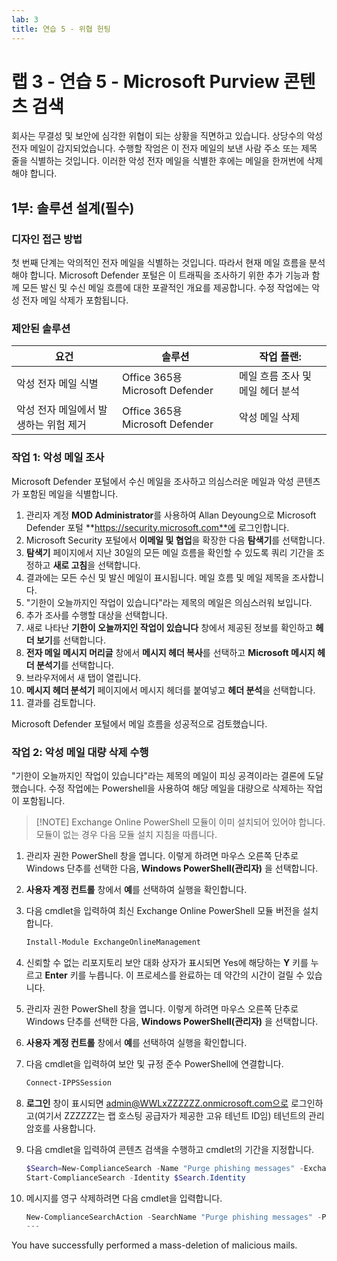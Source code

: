 ```yaml
---
lab: 3
title: 연습 5 - 위협 헌팅
---
```



# 랩 3 - 연습 5 - Microsoft Purview 콘텐츠 검색

회사는 무결성 및 보안에 심각한 위협이 되는 상황을 직면하고 있습니다. 상당수의 악성 전자 메일이 감지되었습니다. 수행할 작엄은 이 전자 메일의 보낸 사람 주소 또는 제목 줄을 식별하는 것입니다. 이러한 악성 전자 메일을 식별한 후에는 메일을 한꺼번에 삭제해야 합니다.

## 1부: 솔루션 설계(필수)

### 디자인 접근 방법

첫 번째 단계는 악의적인 전자 메일을 식별하는 것입니다. 따라서 현재 메일 흐름을 분석해야 합니다. Microsoft Defender 포털은 이 트래픽을 조사하기 위한 추가 기능과 함께 모든 발신 및 수신 메일 흐름에 대한 포괄적인 개요를 제공합니다. 수정 작업에는 악성 전자 메일 삭제가 포함됩니다. 

### 제안된 솔루션

|요건|솔루션|작업 플랜:|
|----|----|----|
|악성 전자 메일 식별|Office 365용 Microsoft Defender|메일 흐름 조사 및 메일 헤더 분석|
|악성 전자 메일에서 발생하는 위험 제거|Office 365용 Microsoft Defender|악성 메일 삭제|

### 작업 1: 악성 메일 조사

Microsoft Defender 포털에서 수신 메일을 조사하고 의심스러운 메일과 악성 콘텐츠가 포함된 메일을 식별합니다.

1. 관리자 계정 **MOD Administrator**를 사용하여 Allan Deyoung으로 Microsoft Defender 포털 **https://security.microsoft.com**에 로그인합니다.
1. Microsoft Security 포털에서 **이메일 및 협업**을 확장한 다음 **탐색기**를 선택합니다.
1. **탐색기** 페이지에서 지난 30일의 모든 메일 흐름을 확인할 수 있도록 쿼리 기간을 조정하고 **새로 고침**을 선택합니다.
1. 결과에는 모든 수신 및 발신 메일이 표시됩니다. 메일 흐름 및 메일 제목을 조사합니다.
1. "기한이 오늘까지인 작업이 있습니다"라는 제목의 메일은 의심스러워 보입니다.
1. 추가 조사를 수행할 대상을 선택합니다.
1. 새로 나타난 **기한이 오늘까지인 작업이 있습니다** 창에서 제공된 정보를 확인하고 **헤더 보기**를 선택합니다.
1. **전자 메일 메시지 머리글** 창에서 **메시지 헤더 복사**를 선택하고 **Microsoft 메시지 헤더 분석기**를 선택합니다.
1. 브라우저에서 새 탭이 열립니다.
1. **메시지 헤더 분석기** 페이지에서 메시지 헤더를 붙여넣고 **헤더 분석**을 선택합니다.
1. 결과를 검토합니다.

Microsoft Defender 포털에서 메일 흐름을 성공적으로 검토했습니다.

### 작업 2: 악성 메일 대량 삭제 수행

"기한이 오늘까지인 작업이 있습니다"라는 제목의 메일이 피싱 공격이라는 결론에 도달했습니다. 수정 작업에는 Powershell을 사용하여 해당 메일을 대량으로 삭제하는 작업이 포함됩니다.

>[!NOTE] Exchange Online PowerShell 모듈이 이미 설치되어 있어야 합니다. 모듈이 없는 경우 다음 모듈 설치 지침을 따릅니다.

1. 관리자 권한 PowerShell 창을 엽니다. 이렇게 하려면 마우스 오른쪽 단추로 Windows 단추를 선택한 다음, **Windows PowerShell(관리자)** 을 선택합니다.
1. **사용자 계정 컨트롤** 창에서 **예**를 선택하여 실행을 확인합니다.
1. 다음 cmdlet을 입력하여 최신 Exchange Online PowerShell 모듈 버전을 설치합니다.

    ```powershell
    Install-Module ExchangeOnlineManagement
    ```
1. 신뢰할 수 없는 리포지토리 보안 대화 상자가 표시되면 Yes에 해당하는 **Y** 키를 누르고 **Enter** 키를 누릅니다.  이 프로세스를 완료하는 데 약간의 시간이 걸릴 수 있습니다.
1. 관리자 권한 PowerShell 창을 엽니다. 이렇게 하려면 마우스 오른쪽 단추로 Windows 단추를 선택한 다음, **Windows PowerShell(관리자)** 을 선택합니다.
1. **사용자 계정 컨트롤** 창에서 **예**를 선택하여 실행을 확인합니다.
1. 다음 cmdlet을 입력하여 보안 및 규정 준수 PowerShell에 연결합니다.

    ```powershell
    Connect-IPPSSession
    ```

1. **로그인** 창이 표시되면 admin@WWLxZZZZZZ.onmicrosoft.com으로 로그인하고(여기서 ZZZZZZ는 랩 호스팅 공급자가 제공한 고유 테넌트 ID임) 테넌트의 관리 암호를 사용합니다.
1. 다음 cmdlet을 입력하여 콘텐츠 검색을 수행하고 cmdlet의 기간을 지정합니다.

    ```powershell
    $Search=New-ComplianceSearch -Name "Purge phishing messages" -ExchangeLocation All -ContentMatchQuery '(Received:mm/dd/yyyy..mm/dd/yyyy) AND (Subject:"You have tasks due today")'
    Start-ComplianceSearch -Identity $Search.Identity
    ```
1. 메시지를 영구 삭제하려면 다음 cmdlet을 입력합니다.

    ```powershell
    New-ComplianceSearchAction -SearchName "Purge phishing messages" -Purge -PurgeType HardDelete
    ---
You have successfully performed a mass-deletion of malicious mails.